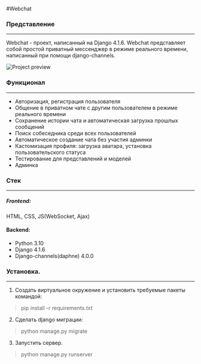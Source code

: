 #Webchat

### Представление
***

Webchat - проект, написанный на Django 4.1.6. Webchat представляет собой простой приватный мессенджер в режиме реального времени, написанный при помощи django-channels.

![Project preview](https://user-images.githubusercontent.com/109019309/223375795-026ed711-8121-42b2-8343-051ef9335afd.gif)


### Функционал
***

- Авторизация, регистрация пользователя
- Общение в приватном чате с другим пользователем в режиме реального времени
- Сохранение истории чата и автоматическая загрузка прошлых сообщений
- Поиск собеседника среди всех пользователей
- Автоматическое создание чата без участия админки
- Кастомизация профиля: загрузка аватара, установка пользовательского статуса
- Тестирование для представлений и моделей
- Админка

### Стек
***

##### Frontend:
HTML, CSS, JS(WebSocket, Ajax)

#### Backend:

- Python 3.10
- Django 4.1.6
- Django-channels(daphne) 4.0.0

### Установка.
---
1. Создать виртуальное окружение и установить требуемые пакеты командой:
> pip install -r requirements.txt

2. Сделать django миграции:
> python manage.py migrate

3. Запустить сервер.
> python manage.py runserver

